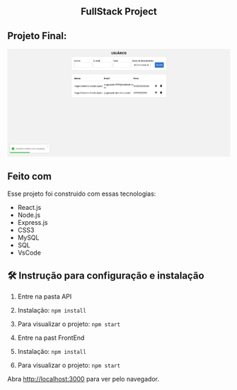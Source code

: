 <h2 align="center">
  FullStack Project<br/>
</h2>

## Projeto Final:

<img src="images/projeto-fullstack.jpg" alt="imagem">

## Feito com

Esse projeto foi construido com essas tecnologias:

- React.js
- Node.js
- Express.js
- CSS3
- MySQL
- SQL
- VsCode

## 🛠 Instrução para configuração e instalação

1. Entre na pasta API

2. Instalação: `npm install`

3. Para visualizar o projeto: `npm start`

4. Entre na past FrontEnd

5. Instalação: `npm install`

6. Para visualizar o projeto: `npm start`

Abra [http://localhost:3000](http://localhost:3000) para ver pelo navegador.
